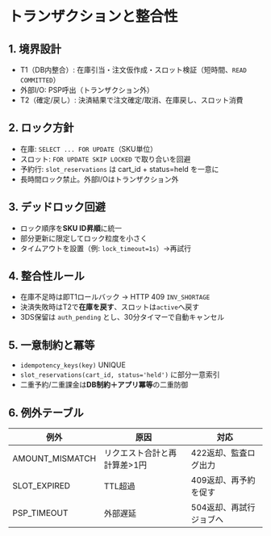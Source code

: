<!-- freshcart/docs/10_engineering/TRANSACTIONS_CONSISTENCY.md -->
# トランザクションと整合性

## 1. 境界設計
- T1（DB内整合）: 在庫引当・注文仮作成・スロット検証（短時間、`READ COMMITTED`）
- 外部I/O: PSP呼出（トランザクション外）
- T2（確定/戻し）: 決済結果で注文確定/取消、在庫戻し、スロット消費

## 2. ロック方針
- 在庫: `SELECT ... FOR UPDATE`（SKU単位）
- スロット: `FOR UPDATE SKIP LOCKED` で取り合いを回避
- 予約行: `slot_reservations` は cart_id + status=held を一意に
- 長時間ロック禁止。外部I/Oはトランザクション外

## 3. デッドロック回避
- ロック順序を**SKU ID昇順**に統一
- 部分更新に限定してロック粒度を小さく
- タイムアウトを設置（例: `lock_timeout=1s`）→再試行

## 4. 整合性ルール
- 在庫不足時は即T1ロールバック → HTTP 409 `INV_SHORTAGE`
- 決済失敗時はT2で**在庫を戻す**、スロットは`active`へ戻す
- 3DS保留は `auth_pending` とし、30分タイマーで自動キャンセル

## 5. 一意制約と冪等
- `idempotency_keys(key)` UNIQUE
- `slot_reservations(cart_id, status='held')` に部分一意索引
- 二重予約/二重課金は**DB制約＋アプリ冪等**の二重防御

## 6. 例外テーブル
| 例外 | 原因 | 対応 |
|---|---|---|
| AMOUNT_MISMATCH | リクエスト合計と再計算差>1円 | 422返却、監査ログ出力 |
| SLOT_EXPIRED | TTL超過 | 409返却、再予約を促す |
| PSP_TIMEOUT | 外部遅延 | 504返却、再試行ジョブへ |
